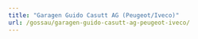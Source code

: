 ```yaml
---
title: "Garagen Guido Casutt AG (Peugeot/Iveco)"
url: /gossau/garagen-guido-casutt-ag-peugeot-iveco/
---
```

